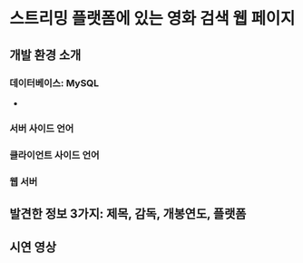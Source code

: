 # 스트리밍 플랫폼에 있는 영화 검색 웹 페이지

## 개발 환경 소개
### 데이터베이스: MySQL
*

### 서버 사이드 언어

### 클라이언트 사이드 언어

### 웹 서버

## 발견한 정보 3가지: 제목, 감독, 개봉연도, 플랫폼


## 시연 영상
